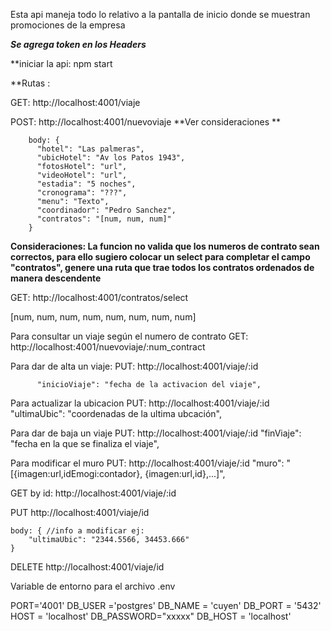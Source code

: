 Esta api maneja todo lo relativo a la pantalla de inicio donde se muestran promociones de la empresa


***Se agrega token en los Headers***


**iniciar la api: npm start


**Rutas :


GET: http://localhost:4001/viaje


POST: http://localhost:4001/nuevoviaje   **Ver consideraciones **


        body: {  
          "hotel": "Las palmeras",
          "ubicHotel": "Av los Patos 1943",          
          "fotosHotel": "url",
          "videoHotel": "url",
          "estadia": "5 noches",
          "cronograma": "???",
          "menu": "Texto",
          "coordinador": "Pedro Sanchez",
          "contratos": "[num, num, num]"
        }
**Consideraciones: La funcion no valida que los numeros de contrato sean correctos, para ello sugiero colocar un select para completar el campo "contratos", genere una ruta que trae todos los contratos ordenados de manera descendente**

GET: http://localhost:4001/contratos/select

[num, num, num, num, num, num, num, num]


Para consultar un viaje según el numero de contrato
GET: http://localhost:4001/nuevoviaje/:num_contract


Para dar de alta un viaje:
PUT: http://localhost:4001/viaje/:id

          "inicioViaje": "fecha de la activacion del viaje",


Para actualizar la ubicacion
PUT: http://localhost:4001/viaje/:id
          "ultimaUbic": "coordenadas de la ultima ubcación",


Para dar de baja un viaje
PUT: http://localhost:4001/viaje/:id
          "finViaje": "fecha en la que se finaliza el viaje",


Para modificar el muro
PUT: http://localhost:4001/viaje/:id
          "muro": "[{imagen:url,idEmogi:contador}, {imagen:url,id},...]",


GET by id: http://localhost:4001/viaje/:id


PUT http://localhost:4001/viaje/id


    body: { //info a modificar ej:
        "ultimaUbic": "2344.5566, 34453.666"
    }

    
DELETE http://localhost:4001/viaje/id


Variable de entorno para el archivo .env


PORT='4001'
DB_USER ='postgres'
DB_NAME = 'cuyen'
DB_PORT = '5432'
HOST = 'localhost'
DB_PASSWORD="xxxxx"
DB_HOST = 'localhost'
